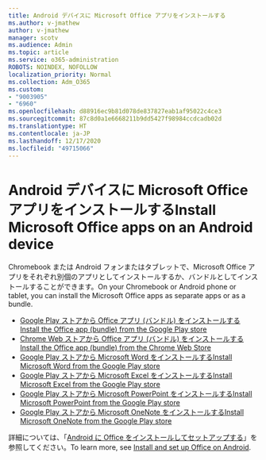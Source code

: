 ```yaml
---
title: Android デバイスに Microsoft Office アプリをインストールする
ms.author: v-jmathew
author: v-jmathew
manager: scotv
ms.audience: Admin
ms.topic: article
ms.service: o365-administration
ROBOTS: NOINDEX, NOFOLLOW
localization_priority: Normal
ms.collection: Adm_O365
ms.custom:
- "9003905"
- "6960"
ms.openlocfilehash: d88916ec9b81d078de837827eab1af95022c4ce3
ms.sourcegitcommit: 87c8d0a1e6668211b9dd5427f98984ccdcadb02d
ms.translationtype: HT
ms.contentlocale: ja-JP
ms.lasthandoff: 12/17/2020
ms.locfileid: "49715066"
---
```

# <a name="install-microsoft-office-apps-on-an-android-device"></a><span data-ttu-id="f423b-102">Android デバイスに Microsoft Office アプリをインストールする</span><span class="sxs-lookup"><span data-stu-id="f423b-102">Install Microsoft Office apps on an Android device</span></span>

<span data-ttu-id="f423b-103">Chromebook または Android フォンまたはタブレットで、Microsoft Office アプリをそれぞれ別個のアプリとしてインストールするか、バンドルとしてインストールすることができます。</span><span class="sxs-lookup"><span data-stu-id="f423b-103">On your Chromebook or Android phone or tablet, you can install the Microsoft Office apps as separate apps or as a bundle.</span></span>

- [<span data-ttu-id="f423b-104">Google Play ストアから Office アプリ (バンドル) をインストールする</span><span class="sxs-lookup"><span data-stu-id="f423b-104">Install the Office app (bundle) from the Google Play store</span></span>](https://go.microsoft.com/fwlink/?linkid=2137009)
- [<span data-ttu-id="f423b-105">Chrome Web ストアから Office アプリ (バンドル) をインストールする</span><span class="sxs-lookup"><span data-stu-id="f423b-105">Install the Office app (bundle) from the Chrome Web Store</span></span>](https://go.microsoft.com/fwlink/?linkid=2137212)
- [<span data-ttu-id="f423b-106">Google Play ストアから Microsoft Word をインストールする</span><span class="sxs-lookup"><span data-stu-id="f423b-106">Install Microsoft Word from the Google Play store</span></span>](https://go.microsoft.com/fwlink/?linkid=2136994)
- [<span data-ttu-id="f423b-107">Google Play ストアから Microsoft Excel をインストールする</span><span class="sxs-lookup"><span data-stu-id="f423b-107">Install Microsoft Excel from the Google Play store</span></span>](https://go.microsoft.com/fwlink/?linkid=2137120)
- [<span data-ttu-id="f423b-108">Google Play ストアから Microsoft PowerPoint をインストールする</span><span class="sxs-lookup"><span data-stu-id="f423b-108">Install Microsoft PowerPoint from the Google Play store</span></span>](https://go.microsoft.com/fwlink/?linkid=2137121)
- [<span data-ttu-id="f423b-109">Google Play ストアから Microsoft OneNote をインストールする</span><span class="sxs-lookup"><span data-stu-id="f423b-109">Install Microsoft OneNote from the Google Play store</span></span>](https://go.microsoft.com/fwlink/?linkid=2137211)

<span data-ttu-id="f423b-110">詳細については、「[Android に Office をインストールしてセットアップする](https://go.microsoft.com/fwlink/?linkid=2135287)」を参照してください。</span><span class="sxs-lookup"><span data-stu-id="f423b-110">To learn more, see [Install and set up Office on Android](https://go.microsoft.com/fwlink/?linkid=2135287).</span></span>
